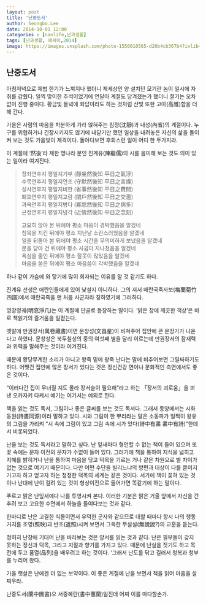 ```yaml
---
layout: post
title: '난중도서'
author: Seongbo.Lee
date: 2014-10-01 12:00
categories : [nanlife,난과생활]
tags: [난과생활, 에세이,2014]
image: https://images.unsplash.com/photo-1550010565-d20b4cb367b4?ixlib=rb-1.2.1&ixid=eyJhcHBfaWQiOjEyMDd9&auto=format&fit=crop&w=940&q=70
---
```


## 난중도서

아침저녁으로 제법 한기가 느껴지나 했더니 제세상인 양 설치던 모기란 놈이 일시에 자취를 감췄다. 일찍 맞이한 추석이었기에 연달아 계절도 당겨졌는가 했더니 절기는 오차 없이 진행 중이다. 황금빛 들녘에 화답이라도 하는 것처럼 산빛 또한 고아(高雅)함을 더해 간다.

가을은 사람의 마음을 차분하게 가라 앉혀주는 침정(沈靜)과 내성(內省)의 계절이다. 누구를 위협하거나 긴장시키지도 않기에 내닫기만 했던 일상을 내려놓은 자신의 삶을 돌이켜 보는 것도 가을빛이 제격이다. 돌아다보면 후회스런 일이 어디 한 두가지랴.

이 계절에 ‘然後’라 제한 명나라 문인 진계유(陳繼儒)의 시를 음미해 보는 것도 의미 있는 일이라 여겨진다.

>정좌연후지 평일지기부 (靜坐然後知 平日之氣浮)<br />
>수묵연후지 평일지언조 (守默然後知 平日之言燥)<br />
>성사연후지 평일지비한 (省事然後知 平日之費閒)<br />
>폐호연후지 평일지교람 (閉戶然後知 平日之交濫)<br />
>과욕연후지 평일지병다 (寡慾然後知 平日之病多)<br />
>근정연후지 평일지념각 (近情然後知 平日之念刻)
>
>고요히 앉아 본 뒤에야 평소 마음이 경박했음을 알겠네<br />
>침묵을 지킨 뒤에야 평소 지난날 소란스러웠음을 알겠네<br />
>일을 뒤돌아 본 뒤에야 평소 시간을 무의미하게 보냈음을 알겠네<br />
>문을 닫아 건 뒤에야 평소 사귐이 지나쳤음을 알겠네<br />
>욕심을 줄인 뒤에야 평소 잘못이 많았음을 알겠네<br />
>마음을 쏟은 뒤에야 평소 마음씀이 각박했음을 알겠네

하나 같이 가슴에 와 닿기에 많이 회자되는 이유를 알 것 같기도 하다.

진계유 선생은 애란인들에게 있어 낯설지 아니하다. 그의 저서 매란국죽사보(梅蘭菊竹四譜)에서 매란국죽을 맨 처음 사군자라 칭하였기에 그러하다.

명창정궤(明窓淨几)는 이 계절에 단골로 등장하는 말이다. ‘밝은 창에 깨끗한 책상’은 바로 책읽기의 즐거움을 일컫는다.

옛말에 만권장서(萬卷藏書)이면 문창성(文昌星)이 비쳐주어 집안에 큰 문장가가 나온다고 하였다. 문창성은 북두칠성의 중의 여섯째 별을 달리 이르는데 만권장서의 잠재력과 위력을 말해주는 것이라 여겨진다.

때문에 황당무계한 소리가 아니고 왕죽 밑에 왕죽 난다는 말에 비추어보면 그럴싸하기도 하다. 어쨋건 집안에 많은 장서가 있다는 것은 정신건강 면이나 문화적인 측면에서도 좋은 것이다.

“이러다간 집이 무너질 지도 몰라 장서술이 필요해”라고 하는 「장서의 괴로움」을 펴낸 오카자키 다케시 예기는 여기서는 예외로 한다.

책을 읽는 것도 독서, 그림이나 좋은 글씨를 보는 것도 독서다. 그래서 동양에서는 시화동원(詩畫同源)이라 말하고 있다. 시와 그림이 한 뿌리라는 말은 소동파가 일찍이 왕유의 그림을 가리켜 “시 속에 그림이 있고 그림 속에 시가 있다(詩中有畵 畵中有詩)”한데서 비롯되었다.

난을 보는 것도 독서라고 말하고 싶다. 난 잎새마다 형언할 수 없는 책이 들어 있으며 또 꽃 속에는 문자 이전의 문자가 수없이 들어 있다. 그러기에 책을 통하여 지식을 넓히고 지혜를 밝히거나 난을 통하여 마음을 닦고 덕목을 기르는 거나 같은 차원으로 별 차이가 없는 것으로 여기기 때문이다. 다만 어떤 수단을 빌리느냐의 방편과 대상이 다를 뿐이지 가고자 하고 얻고자 하는 청정한 덕목의 세계는 같은 것이다.
서가에 책이 꽂혀 있는 것이나 난대에 난이 걸려 있는 것이 형상이전으로 들어가면 똑같기에 하는 말이다.

푸르고 맑은 난잎새에다 나를 투영시켜 본다. 이러한 기분은 맑은 거울 앞에서 자신을 간추려 보고 고요한 수면에서 하늘을 들여다보는 것과 같다.

한마디로 난은 고결한 식물이면서 유덕한 군자와 같으므로 대할 때마다 항시 나의 행동거지를 조영(照映)과 반조(返照)시켜 보면서 그윽한 무설설(無說說?)의 교훈을 듣는다.

청허히 난창에 기대어 난을 바라보는 것은 양서를 읽는 것과 같다. 난은 필부들이 갖지 못하는 정신과 덕목, 그리고 지절과 향기를 가지고 있다. 때문에 난실을 짓기도 하고 목전에 두고 품열(品列)을 배우려고 하는 것이다. ‘그래서  난도를 닦고 길러서 청복과 청부를 누리어 왔다.

가을 햇살은 난에겐 더 없는 보약이다. 이 좋은 계절에 난을 보면서 책을 읽어 마음을 살찌우라.

난중도서(蘭中圖書)요 서중혜란(書中蕙蘭)일진데 어찌 이를 마다할손가.